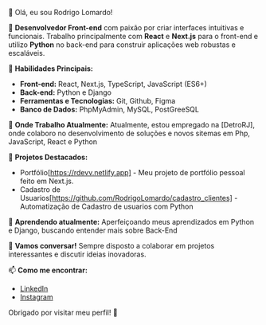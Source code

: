 👋 Olá, eu sou Rodrigo Lomardo!

🎨 **Desenvolvedor Front-end** com paixão por criar interfaces intuitivas e funcionais. Trabalho principalmente com **React** e **Next.js** para o front-end e utilizo **Python** no back-end para construir aplicações web robustas e escaláveis.

🔧 **Habilidades Principais:**
- **Front-end:** React, Next.js, TypeScript, JavaScript (ES6+)
- **Back-end:** Python e Django
- **Ferramentas e Tecnologias:** Git, Github, Figma 
- **Banco de Dados:** PhpMyAdmin, MySQL, PostGreeSQL

🏢 **Onde Trabalho Atualmente:**
Atualmente, estou empregado na [DetroRJ], onde colaboro no desenvolvimento de soluções e novos sitemas em Php, JavaScript, React e Python

🚀 **Projetos Destacados:**
- Portfólio[https://rdevv.netlify.app] - Meu projeto de portfólio pessoal feito em Next.js.
- Cadastro de Usuarios[https://github.com/RodrigoLomardo/cadastro_clientes] - Automatização de Cadastro de usuarios com Python


🌱 **Aprendendo atualmente:** Aperfeiçoando meus aprendizados em Python e Django, buscando entender mais sobre Back-End

💬 **Vamos conversar!** Sempre disposto a colaborar em projetos interessantes e discutir ideias inovadoras.

📫 **Como me encontrar:**
- [LinkedIn](https://www.linkedin.com/in/rodrigolomardo/)
- [Instagram](https://www.instagram.com/r.lomardo/)


Obrigado por visitar meu perfil! 🚀
